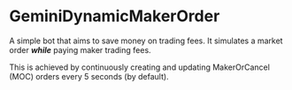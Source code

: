 # GeminiDynamicMakerOrder

A simple bot that aims to save money on trading fees. It simulates a market order ***while*** paying maker trading fees. 

This is achieved by continuously creating and updating MakerOrCancel (MOC) orders every 5 seconds (by default). 
